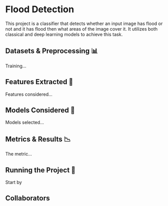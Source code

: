 
# Flood Detection
This project is a classifier that detects whether an input image has flood or not and it has flood then what areas of the image cover it. It utilizes both classical and deep learning models to achieve this task. 

## Datasets & Preprocessing 📊
Training...

## Features Extracted 🗿
Features considered... 

## Models Considered 🤖
Models selected...

## Metrics & Results 📉
The metric...

## Running the Project 🚀
Start by

## Collaborators

<!-- readme: contributors -start -->

<!-- readme: contributors -end -->